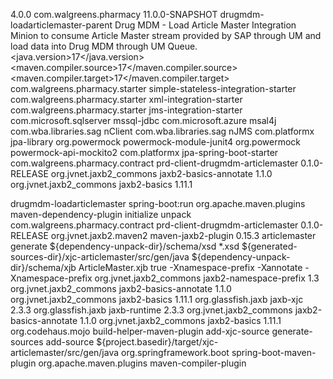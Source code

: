 <modelVersion>4.0.0</modelVersion>
<groupId>com.walgreens.pharmacy</groupId>
<version>11.0.0-SNAPSHOT</version>
<artifactId>drugmdm-loadarticlemaster-parent</artifactId>
<name>Drug MDM - Load Article Master Integration</name>
<description>Minion to consume Article Master stream provided by SAP through UM and load data into Drug MDM through UM Queue.</description>
<properties>
	<java.version>17</java.version>
	<maven.compiler.source>17</maven.compiler.source>
	<maven.compiler.target>17</maven.compiler.target>
</properties>
<dependencies>
	<dependency>
		<groupId>com.walgreens.pharmacy.starter</groupId>
		<artifactId>simple-stateless-integration-starter</artifactId>
	</dependency>
	<dependency>
		<groupId>com.walgreens.pharmacy.starter</groupId>
		<artifactId>xml-integration-starter</artifactId>
	</dependency>
	<dependency>
		<groupId>com.walgreens.pharmacy.starter</groupId>
		<artifactId>jms-integration-starter</artifactId>
	</dependency>
	<dependency>
		<groupId>com.microsoft.sqlserver</groupId>
		<artifactId>mssql-jdbc</artifactId>
	</dependency>
	<dependency>
		<groupId>com.microsoft.azure</groupId>
		<artifactId>msal4j</artifactId>
	</dependency>
	<dependency>
		<groupId>com.wba.libraries.sag</groupId>
		<artifactId>nClient</artifactId>
	</dependency>
	<dependency>
		<groupId>com.wba.libraries.sag</groupId>
		<artifactId>nJMS</artifactId>
	</dependency>
	<dependency>
		<groupId>com.platformx</groupId>
		<artifactId>jpa-library</artifactId>
	</dependency>
	<dependency>
		<groupId>org.powermock</groupId>
		<artifactId>powermock-module-junit4</artifactId>
	</dependency>
	<dependency>
		<groupId>org.powermock</groupId>
		<artifactId>powermock-api-mockito2</artifactId>
	</dependency>
	<dependency>
		<groupId>com.platformx</groupId>
		<artifactId>jpa-spring-boot-starter</artifactId>
	</dependency>
	<dependency>
		<groupId>com.walgreens.pharmacy.contract</groupId>
		<artifactId>prd-client-drugmdm-articlemaster</artifactId>
		<version>0.1.0-RELEASE</version>
	</dependency>
	<dependency>
		<groupId>org.jvnet.jaxb2_commons</groupId>
		<artifactId>jaxb2-basics-annotate</artifactId>
		<version>1.1.0</version>
	</dependency>
	<dependency>
		<groupId>org.jvnet.jaxb2_commons</groupId>
		<artifactId>jaxb2-basics</artifactId>
		<version>1.11.1</version>
	</dependency>
<!--	<dependency>
		<groupId>com.platformx</groupId>
		<artifactId>azure-applicationinsights-library</artifactId>
	</dependency>-->
</dependencies>

<build>
	<finalName>drugmdm-loadarticlemaster</finalName>
	<defaultGoal>spring-boot:run</defaultGoal>
	<plugins>
		<plugin>
			<groupId>org.apache.maven.plugins</groupId>
			<artifactId>maven-dependency-plugin</artifactId>
			<executions>
				<execution>
					<phase>initialize</phase>
					<goals>
						<goal>unpack</goal>
					</goals>
					<configuration>
						<artifactItems>
							<artifactItem>
								<groupId>com.walgreens.pharmacy.contract</groupId>
								<artifactId>prd-client-drugmdm-articlemaster</artifactId>
								<version>0.1.0-RELEASE</version>
							</artifactItem>
						</artifactItems>
					</configuration>
				</execution>
			</executions>
		</plugin>
		<plugin>
			<groupId>org.jvnet.jaxb2.maven2</groupId>
			<artifactId>maven-jaxb2-plugin</artifactId>
			<version>0.15.3</version>
			<executions>
				<execution>
					<id>articlemaster</id>
					<goals>
						<goal>generate</goal>
					</goals>
					<configuration>
						<schemas>
							<schema>
								<fileset>
									<directory>${dependency-unpack-dir}/schema/xsd</directory>
									<includes>
										<include>*.xsd</include>
									</includes>
								</fileset>
							</schema>
						</schemas>
						<generateDirectory>${generated-sources-dir}/xjc-articlemaster/src/gen/java</generateDirectory>
						<bindingDirectory>${dependency-unpack-dir}/schema/xjb</bindingDirectory>
						<bindingIncludes>
							<include>ArticleMaster.xjb</include>
						</bindingIncludes>
						<extension>true</extension>
						<args>
							<arg>-Xnamespace-prefix</arg>
							<arg>-Xannotate</arg>
							<arg>-Xnamespace-prefix</arg>
						</args>
						<plugins>
							<plugin>
								<groupId>org.jvnet.jaxb2_commons</groupId>
								<artifactId>jaxb2-namespace-prefix</artifactId>
								<version>1.3</version>
							</plugin>
							<plugin>
								<groupId>org.jvnet.jaxb2_commons</groupId>
								<artifactId>jaxb2-basics-annotate</artifactId>
								<version>1.1.0</version>
							</plugin>
							<plugin>
								<groupId>org.jvnet.jaxb2_commons</groupId>
								<artifactId>jaxb2-basics</artifactId>
								<version>1.11.1</version>
							</plugin>
						</plugins>
					</configuration>
				</execution>
			</executions>
			<dependencies>
				<dependency>
					<groupId>org.glassfish.jaxb</groupId>
					<artifactId>jaxb-xjc</artifactId>
					<version>2.3.3</version>
				</dependency>
				<dependency>
					<groupId>org.glassfish.jaxb</groupId>
					<artifactId>jaxb-runtime</artifactId>
					<version>2.3.3</version>
				</dependency>
				<dependency>
					<groupId>org.jvnet.jaxb2_commons</groupId>
					<artifactId>jaxb2-basics-annotate</artifactId>
					<version>1.1.0</version>
				</dependency>
				<dependency>
					<groupId>org.jvnet.jaxb2_commons</groupId>
					<artifactId>jaxb2-basics</artifactId>
					<version>1.11.1</version>
				</dependency>
			</dependencies>
		</plugin>
		<plugin>
			<groupId>org.codehaus.mojo</groupId>
			<artifactId>build-helper-maven-plugin</artifactId>
			<executions>
				<execution>
					<id>add-xjc-source</id>
					<phase>generate-sources</phase>
					<goals>
						<goal>add-source</goal>
					</goals>
					<configuration>
						<sources>
							<source>${project.basedir}/target/xjc-articlemaster/src/gen/java</source>
						</sources>
					</configuration>
				</execution>
			</executions>
		</plugin>
		<plugin>
			<groupId>org.springframework.boot</groupId>
			<artifactId>spring-boot-maven-plugin</artifactId>
		</plugin>
		<plugin>
			<groupId>org.apache.maven.plugins</groupId>
			<artifactId>maven-compiler-plugin</artifactId>
		</plugin>
	</plugins>
</build>
